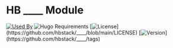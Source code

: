 # HB ____ Module

[![Used By](https://flat.badgen.net/github/dependents-repo/hbstack/____?icon=github&label=used+by&color=green)](https://github.com/hbstack/____/network/dependents)
![Hugo Requirements](https://img.shields.io/badge/dynamic/json?color=important&label=requirements&query=requirements&logo=hugo&style=flat-square&url=https://api.razonyang.com/v1/hugo/modules/github.com/hbstack/____)
[![License](https://flat.badgen.net/github/license/hbstack/____)](https://github.com/hbstack/____/blob/main/LICENSE)
[![Version](https://flat.badgen.net/github/tag/hbstack/____)](https://github.com/hbstack/____/tags)
